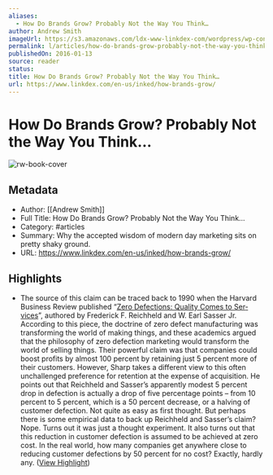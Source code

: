 ```yaml
---
aliases:
  - How Do Brands Grow? Probably Not the Way You Think…
author: Andrew Smith
imageUrl: https://s3.amazonaws.com/ldx-www-linkdex-com/wordpress/wp-content/uploads/20160523113302/how-do-brands-grow.jpg
permalink: l/articles/how-do-brands-grow-probably-not-the-way-you-think
publishedOn: 2016-01-13
source: reader
status: 
title: How Do Brands Grow? Probably Not the Way You Think…
url: https://www.linkdex.com/en-us/inked/how-brands-grow/
---
```

# How Do Brands Grow? Probably Not the Way You Think…

![rw-book-cover](https://s3.amazonaws.com/ldx-www-linkdex-com/wordpress/wp-content/uploads/20160523113302/how-do-brands-grow.jpg)

## Metadata

- Author: [[Andrew Smith]]
- Full Title: How Do Brands Grow? Probably Not the Way You Think…
- Category: #articles
- Summary: Why the accept­ed wis­dom of mod­ern day mar­ket­ing sits on pret­ty shaky ground.
- URL: https://www.linkdex.com/en-us/inked/how-brands-grow/

## Highlights

- The source of this claim can be traced back to 1990 when the Har­vard Busi­ness Review pub­lished “[Zero Defec­tions: Qual­i­ty Comes to Ser­vices](https://hbr.org/1990/09/zero-defections-quality-comes-to-services)”, authored by Fred­er­ick F. Reich­held and W. Earl Sass­er Jr. Accord­ing to this piece, the doc­trine of zero defect man­u­fac­tur­ing was trans­form­ing the world of mak­ing things, and these aca­d­e­mics argued that the phi­los­o­phy of zero defec­tion mar­ket­ing would trans­form the world of sell­ing things.
  Their pow­er­ful claim was that com­pa­nies could boost prof­its by almost 100 per­cent by retain­ing just 5 per­cent more of their cus­tomers.
  How­ev­er, Sharp takes a dif­fer­ent view to this often unchal­lenged pref­er­ence for reten­tion at the expense of acqui­si­tion.
  He points out that Reich­held and Sasser’s appar­ent­ly mod­est 5 per­cent drop in defec­tion is actu­al­ly a drop of five per­cent­age points – from 10 per­cent to 5 per­cent, which is a 50 per­cent decrease, or a halv­ing of cus­tomer defec­tion. Not quite as easy as first thought.
  But per­haps there is some empir­i­cal data to back up Reich­held and Sasser’s claim? Nope. Turns out it was just a thought exper­i­ment. It also turns out that this reduc­tion in cus­tomer defec­tion is assumed to be achieved at zero cost.
  In the real world, how many com­pa­nies get any­where close to reduc­ing cus­tomer defec­tions by 50 per­cent for no cost? Exact­ly, hard­ly any. ([View Highlight](https://read.readwise.io/read/01jeav3a7veyg26gtczmqzv2qe))
